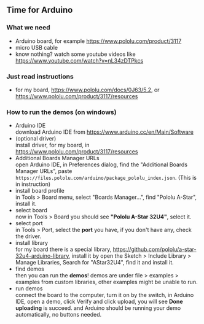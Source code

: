 ## Time for Arduino

### What we need
* Arduino board, for example https://www.pololu.com/product/3117
* micro USB cable
* know nothing? watch some youtube videos like https://www.youtube.com/watch?v=nL34zDTPkcs

### Just read instructions
* for my board, https://www.pololu.com/docs/0J63/5.2, or https://www.pololu.com/product/3117/resources

### How to run the demos (on windows)
* Arduino IDE  
download Arduino IDE from https://www.arduino.cc/en/Main/Software
* (optional driver)  
install driver, for my board, in https://www.pololu.com/product/3117/resources
* Additional Boards Manager URLs  
open Arduino IDE, in Preferences dialog, find the "Additional Boards Manager URLs", paste `https://files.pololu.com/arduino/package_pololu_index.json`. (This is in instruction)
* install board profile  
in Tools > Board menu, select "Boards Manager…", find "Pololu A-Star", install it.
* select board  
now in Tools > Board you should see **"Pololu A-Star 32U4"**, select it.
* select port  
in Tools > Port, select the **port** you have, if you don't have any, check the driver.
* install library  
for my board there is a special library, https://github.com/pololu/a-star-32u4-arduino-library, install it by open the Sketch > Include Library > Manage Libraries, Search for "AStar32U4", find it and install it.
* find demos  
then you can run the **demos**! demos are under file > examples > examples from custom libraries, other examples might be unable to run.
* run demos  
connect the board to the computer, turn it on by the switch, in Arduino IDE, open a demo, click Verify and click upload, you will see **Done uploading** is succeed. and Arduino should be running your demo automatically, no buttons needed.